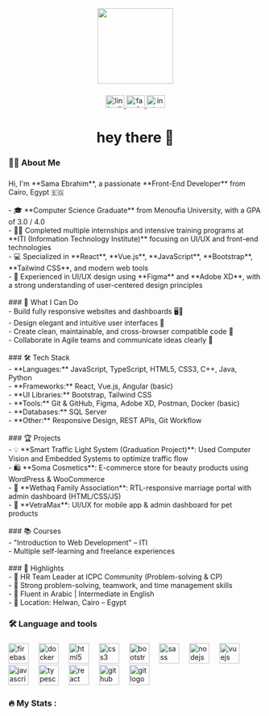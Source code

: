 <div align="center">
  <img height="150" src="https://media.giphy.com/media/M9gbBd9nbDrOTu1Mqx/giphy.gif"  />
</div>

###

<div align="center">
  <a href="https://www.linkedin.com/in/sama-ebrahim-7627851b7/" target="_blank">
    <img src="https://raw.githubusercontent.com/maurodesouza/profile-readme-generator/master/src/assets/icons/social/linkedin/default.svg" width="37" height="25" alt="linkedin logo"  />
  </a>
  <a href="https://www.facebook.com/sama.ebrahim.7165/" target="_blank">
    <img src="https://raw.githubusercontent.com/maurodesouza/profile-readme-generator/master/src/assets/icons/social/facebook/default.svg" width="37" height="25" alt="facebook logo"  />
  </a>
  <a href="https://www.instagram.com/samaibrahim_11/" target="_blank">
    <img src="https://raw.githubusercontent.com/maurodesouza/profile-readme-generator/master/src/assets/icons/social/instagram/default.svg" width="37" height="25" alt="instagram logo"  />
  </a>
</div>

###

<h1 align="center">hey there 👋</h1>

###

<h3 align="left">👩‍💻  About Me</h3>

###

<p align="left">Hi, I'm **Sama Ebrahim**, a passionate **Front-End Developer** from Cairo, Egypt 🇪🇬<br><br>- 🎓 **Computer Science Graduate** from Menoufia University, with a GPA of 3.0 / 4.0<br>- 👩‍🎓 Completed multiple internships and intensive training programs at **ITI (Information Technology Institute)** focusing on UI/UX and front-end technologies<br>- 💻 Specialized in **React**, **Vue.js**, **JavaScript**, **Bootstrap**, **Tailwind CSS**, and modern web tools<br>- 🎨 Experienced in UI/UX design using **Figma** and **Adobe XD**, with a strong understanding of user-centered design principles<br><br>
### 🧠 What I Can Do<br>- Build fully responsive websites and dashboards 🖥️📱<br>- Design elegant and intuitive user interfaces 🎨<br>- Create clean, maintainable, and cross-browser compatible code 🧼<br>- Collaborate in Agile teams and communicate ideas clearly 🤝<br><br>
### 🛠️ Tech Stack<br>- **Languages:** JavaScript, TypeScript, HTML5, CSS3, C++, Java, Python<br>- **Frameworks:** React, Vue.js, Angular (basic)<br>- **UI Libraries:** Bootstrap, Tailwind CSS<br>- **Tools:** Git & GitHub, Figma, Adobe XD, Postman, Docker (basic)<br>- **Databases:** SQL Server<br>- **Other:** Responsive Design, REST APIs, Git Workflow<br><br>
### 🏆 Projects<br>- 💡 **Smart Traffic Light System (Graduation Project)**: Used Computer Vision and Embedded Systems to optimize traffic flow<br>- 🛍️ **Soma Cosmetics**: E-commerce store for beauty products using WordPress & WooCommerce<br>- 📝 **Wethaq Family Association**: RTL-responsive marriage portal with admin dashboard (HTML/CSS/JS)<br>- 🐾 **VetraMax**: UI/UX for mobile app & admin dashboard for pet products<br><br>
### 📚 Courses<br>- "Introduction to Web Development" – ITI<br>- Multiple self-learning and freelance experiences<br><br>
### 🚀 Highlights<br>- 📌 HR Team Leader at ICPC Community (Problem-solving & CP)<br>- 🧩 Strong problem-solving, teamwork, and time management skills<br>- 💬 Fluent in Arabic | Intermediate in English<br>- 📍 Location: Helwan, Cairo – Egypt</p>

###

<h3 align="left">🛠 Language and tools</h3>

###

<div align="left">
  <img src="https://cdn.jsdelivr.net/gh/devicons/devicon/icons/firebase/firebase-plain-wordmark.svg" height="40" alt="firebase logo"  />
  <img width="12" />
  <img src="https://cdn.jsdelivr.net/gh/devicons/devicon/icons/docker/docker-plain-wordmark.svg" height="40" alt="docker logo"  />
  <img width="12" />
  <img src="https://cdn.jsdelivr.net/gh/devicons/devicon/icons/html5/html5-original.svg" height="40" alt="html5 logo"  />
  <img width="12" />
  <img src="https://cdn.jsdelivr.net/gh/devicons/devicon/icons/css3/css3-original.svg" height="40" alt="css3 logo"  />
  <img width="12" />
  <img src="https://cdn.jsdelivr.net/gh/devicons/devicon/icons/bootstrap/bootstrap-original.svg" height="40" alt="bootstrap logo"  />
  <img width="12" />
  <img src="https://cdn.jsdelivr.net/gh/devicons/devicon/icons/sass/sass-original.svg" height="40" alt="sass logo"  />
  <img width="12" />
  <img src="https://cdn.jsdelivr.net/gh/devicons/devicon/icons/nodejs/nodejs-original.svg" height="40" alt="nodejs logo"  />
  <img width="12" />
  <img src="https://cdn.jsdelivr.net/gh/devicons/devicon/icons/vuejs/vuejs-original.svg" height="40" alt="vuejs logo"  />
  <img width="12" />
  <img src="https://cdn.jsdelivr.net/gh/devicons/devicon/icons/javascript/javascript-original.svg" height="40" alt="javascript logo"  />
  <img width="12" />
  <img src="https://cdn.jsdelivr.net/gh/devicons/devicon/icons/typescript/typescript-original.svg" height="40" alt="typescript logo"  />
  <img width="12" />
  <img src="https://cdn.jsdelivr.net/gh/devicons/devicon/icons/react/react-original.svg" height="40" alt="react logo"  />
  <img width="12" />
  <img src="https://cdn.jsdelivr.net/gh/devicons/devicon/icons/github/github-original.svg" height="40" alt="github logo"  />
  <img width="12" />
  <img src="https://cdn.jsdelivr.net/gh/devicons/devicon/icons/git/git-original.svg" height="40" alt="git logo"  />
</div>

###

<h3 align="left">🔥   My Stats :</h3>

###
